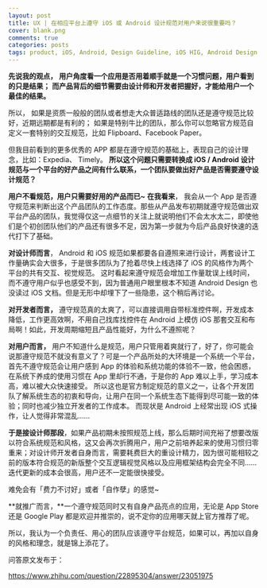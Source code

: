```yaml
---
layout: post
title: UX | 在相应平台上遵守 iOS 或 Android 设计规范对用户来说很重要吗？
cover: blank.png
comments: true
categories: posts
tags: product, iOS, Android, Design Guideline, iOS HIG, Android Design
---
```


**先说我的观点，**
**用户角度看一个应用是否用着顺手就是一个习惯问题，用户看到的只是结果；**
**而产品背后的细节需要由设计师和开发者把握好，才能给用户一个最佳的结果。**

所以，
如果是资质一般般的团队或者想走大众普适路线的团队还是遵守规范比较好，近期远期都是有利的；
如果是特别牛比的团队，那么你可以忽略官方规范自定义一套特别的交互规范，比如 Flipboard、Facebook Paper。

但我目前看到的更多优秀的 APP 都是在遵守规范的基础上，表现自己的设计理念，比如：Expedia、 Timely。
**所以这个问题只需要转换成 iOS / Android 设计规范与一个平台的好产品之间有什么联系，一个团队要做出好产品是否需要遵守设计规范？**

**用户不看规范，用户只需要好用的产品而已~**
**在我看来**，
我会从一个 App 是否遵守规范来判断出这个产品团队的工作态度。那些从产品发布初期就遵守规范做出双平台产品的团队，我觉得仅这一点细节的关注上就说明他们不会太水太二，即使他们是个初创团队他们的产品还有很多不足，因为第一步就为今后产品良好快速的迭代打下了基础。

**对设计师而言**，
Android 和 iOS 规范如果都要各自遵照来进行设计，两套设计工作量确实会大很多，于是很多团队为了抢着尽快上线选择了 iOS 的风格作为两个平台的共有交互、视觉规范。
这时看起来遵守规范会增加工作量耽误上线时间，而不遵守用户似乎也感受不到，因为普通用户眼里根本不知道 Android Design 也没读过 iOS 文档。但是无形中却埋下了一些隐患，这个稍后再讨论。

**对开发者而言，**
遵守规范真的太爽了，可以直接调用自带标准控件啊，开发成本降低，工作更高效啊，不用自己找库找控件在 Android 上模仿 iOS 那套交互和布局啊！如此，开发周期缩短且产品性能好，为什么不遵照呢？

**对用户而言，**
用户不知道什么是规范，用户只管用着爽就行了，好了，你可能会说那遵守规范不就没有意义了？可是一个产品所处的大环境是一个系统一个平台，首先不遵守规范会让用户感到 App 的体验和系统功能的体验不一致，他会困惑，在系统下养成的使用习惯在 App 里却行不通，于是你的 App 难以上手，学习成本高，难以被大众快速接受。
所以这也是官方制定规范的意义之一，让各个开发团队了解系统生态的初衷和导向，让用户在同一个系统生态下能得到尽可能一致的体验；同时也减少独立开发者的工作成本。
而现状是 Android 上经常出现 iOS 式操作，让人觉得非常混乱……

**于是接设计师那段**，如果产品初期未按照规范上线，那么后期时间充裕了想要改版以符合系统规范和风格，这又会再次折腾用户，用户之前培养起来的使用习惯归零重来；对设计师开发者自身而言，需要耗费巨大的重设计精力，因为很可能相较之前的版本符合规范的新版整个交互逻辑视觉风格以及应用框架结构会完全不同…… 迭代更新的成本会很高，用户还不一定能很快接受。

难免会有「费力不讨好」或者「自作孽」的感觉~

**就推广而言，**一个遵守规范同时又有自身产品亮点的应用，无论是 App Store 还是 Google Play 都是欢迎并推崇的，说不定你的应用哪天就上官方推荐了呢。

所以，我认为一个负责任、用心的团队应该遵守平台规范，如果可以，再加以自身的风格和理念，就是锦上添花了。



问答原文发布于：

https://www.zhihu.com/question/22895304/answer/23051975




